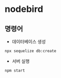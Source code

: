 # nodebird

## 명령어

- 데이터베이스 생성

```bash
npx sequelize db:create
```

- 서버 실행

```bash
npm start
```